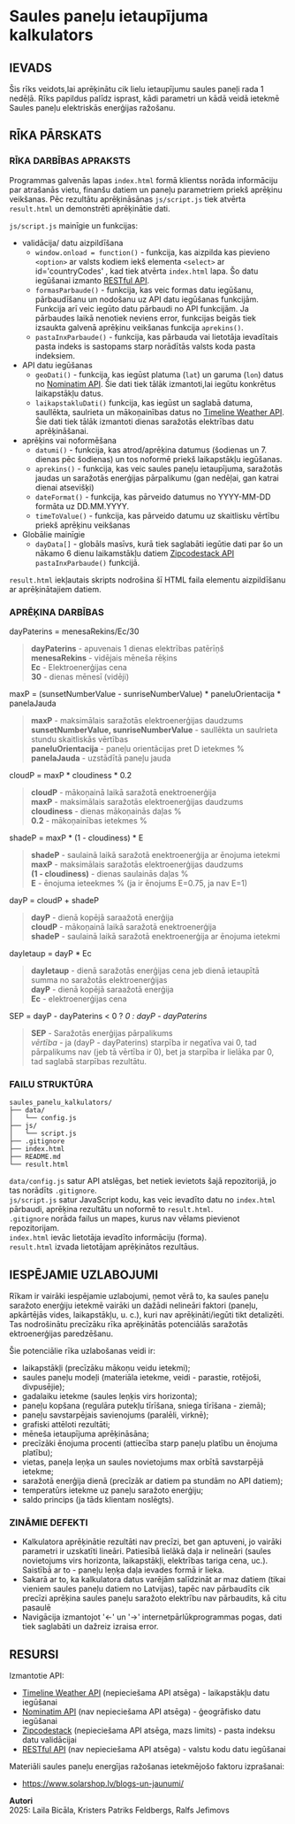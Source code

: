 # Saules paneļu ietaupījuma kalkulators

## IEVADS
Šis rīks veidots,lai aprēķinātu cik lielu ietaupījumu saules paneļi rada 1 nedēļā. Rīks papildus palīdz isprast, kādi parametri un kādā veidā ietekmē Saules paneļu elektriskās enerģijas ražošanu.

## RĪKA PĀRSKATS
### RĪKA DARBĪBAS APRAKSTS
Programmas galvenās lapas `index.html` formā klientss norāda informāciju par atrašanās vietu, finanšu datiem un paneļu parametriem priekš aprēķinu veikšanas. Pēc rezultātu aprēķināsānas `js/script.js` tiek atvērta `result.html` un demonstrēti aprēķinātie dati.

`js/script.js` mainīgie un funkcijas:
- validācija/ datu aizpildīšana
    - `window.onload = function()` - funkcija, kas aizpilda kas pievieno `<option>` ar valsts kodiem iekš elementa `<select>` ar id='countryCodes' , kad tiek atvērta `index.html` lapa. Šo datu iegūšanai izmanto [RESTful API](https://restcountries.com/#endpoints-code).
    - `formasParbaude()` - funkcija, kas veic formas datu iegūšanu, pārbaudīšanu un nodošanu uz API datu iegūšanas funkcijām. Funkcija arī veic iegūto datu pārbaudi no API funkcijām. Ja pārbaudes laikā nenotiek neviens error, funkcijas beigās tiek izsaukta galvenā aprēķinu veikšanas funkcija `aprekins()`.
    - `pastaInxParbaude()` - funkcija, kas pārbauda vai lietotāja ievadītais pasta indeks is sastopams starp norādītās valsts koda pasta indeksiem. 
- API datu iegūšanas
    - `geoDati()` - funkcija, kas iegūst platuma (`lat`) un garuma (`lon`) datus no [Nominatim API](https://nominatim.org/release-docs/develop/api/Overview/). Šie dati tiek tālāk izmantoti,lai iegūtu konkrētus laikapstākļu datus. 
    - `laikapstakluDati()` funkcija, kas iegūst un saglabā datuma, saullēkta, saulrieta un mākoņainības datus no [Timeline Weather API](https://www.visualcrossing.com/resources/documentation/weather-api/timeline-weather-api/#introduction-section). Šie dati tiek tālāk izmantoti dienas saražotās elektrības datu aprēķināšanai.
- aprēķins vai noformēšana
    - `datumi()` - funkcija, kas atrod/aprēķina datumus (šodienas un 7. dienas pēc šodienas) un tos noformē priekš laikapstākļu iegūšanas.
    - `aprekins()` -  funkcija, kas veic saules paneļu ietaupījuma, saražotās jaudas un saražotās enerģijas pārpalikumu (gan nedēļai, gan katrai dienai atsevišķi)
    - `dateFormat()` - funkcija, kas pārveido datumus no YYYY-MM-DD formāta uz DD.MM.YYYY. 
    - `timeToValue()` - funkcija, kas pārveido datumu uz skaitlisku vērtību priekš aprēķinu veikšanas
- Globālie mainīgie
    - `dayData[]` - globāls masīvs, kurā tiek saglabāti iegūtie dati par šo un nākamo 6 dienu laikamstākļu datiem [Zipcodestack API](https://zipcodestack.com/) `pastaInxParbaude()` funkcijā.  

`result.html` iekļautais skripts nodrošina šī HTML faila elementu aizpildīšanu ar aprēķinātajiem datiem.

### APRĒĶINA DARBĪBAS
dayPaterins = menesaRekins/Ec/30  

> **dayPaterins** - apuvenais 1 dienas elektrības patērīņš    
**menesaRekins** - vidējais mēneša rēķins  
**Ec** - Elektroenerģijas cena  
**30** - dienas mēnesī (vidēji)  
  
maxP = (sunsetNumberValue - sunriseNumberValue) * paneluOrientacija * panelaJauda  

> **maxP** - maksimālais saražotās elektroenerģijas daudzums  
**sunsetNumberValue, sunriseNumberValue** - saullēkta un saulrieta stundu skaitliskās vērtības   
**paneluOrientacija** - paneļu orientācijas pret D ietekmes %  
**panelaJauda** - uzstādītā paneļu jauda  

cloudP = maxP * cloudiness * 0.2  

> **cloudP** - mākoņainā laikā saražotā enektroenerģija  
**maxP** - maksimālais saražotās elektroenerģijas daudzums  
**cloudiness** - dienas mākoņainās daļas %  
**0.2** - mākoņainības ietekmes %  

shadeP = maxP * (1 - cloudiness) * E  

> **shadeP** - saulainā laikā saražotā enektroenerģija ar ēnojuma ietekmi    
**maxP** - maksimālais saražotās elektroenerģijas daudzums  
**(1 - cloudiness)** - dienas saulainās daļas %    
**E** - ēnojuma ieteekmes % (ja ir ēnojums E=0.75, ja nav E=1)  

dayP = cloudP + shadeP  

> **dayP** - dienā kopējā saraažotā enerģija  
**cloudP** - mākoņainā laikā saražotā enektroenerģija  
**shadeP** - saulainā laikā saražotā enektroenerģija ar ēnojuma ietekmi  

dayIetaup = dayP * Ec  

> **dayIetaup** - dienā saražotās enerģijas cena jeb dienā ietaupītā summa no saražotās elektroenerģijas  
**dayP** - dienā kopējā saraažotā enerģija  
**Ec** - elektroenerģijas cena  

SEP = dayP - dayPaterins < 0 ? _0 : dayP - dayPaterins_  

> **SEP** - Saražotās enerģijas pārpalikums  
_vērtība_ - ja (dayP - dayPaterins) starpība ir negatīva vai 0, tad pārpalikums nav (jeb tā vērtība ir 0), bet ja starpība ir lielāka par 0, tad saglabā starpības rezultātu.  

### FAILU STRUKTŪRA
```
saules_panelu_kalkulators/
├── data/
│   └── config.js
├── js/
│   └── script.js
├── .gitignore
├── index.html
├── README.md
└── result.html
```
`data/config.js` satur API atslēgas, bet netiek ievietots šajā repozitorijā, jo tas norādīts `.gitignore`.  
`js/script.js` satur JavaScript kodu, kas veic ievadīto datu no `index.html` pārbaudi, aprēķina rezultātu un noformē to `result.html`.  
`.gitignore` norāda failus un mapes, kurus nav vēlams pievienot repozitorijam.  
`index.html` ievāc lietotāja ievadīto informāciju (forma).  
`result.html` izvada lietotājam aprēķinātos rezultāus.  

## IESPĒJAMIE UZLABOJUMI
Rīkam ir vairāki iespējamie uzlabojumi, ņemot vērā to, ka saules paneļu saražoto enerģiju ietekmē vairāki un dažādi nelineāri faktori (paneļu, apkārtējās vides, laikapstākļu, u. c.), kuri nav aprēķināti/iegūti tikt detalizēti. Tas nodrošinātu precīzāku rīka aprēķinātās potenciālās saražotās ektroenerģijas paredzēšanu. 

Šie potenciālie rīka uzlabošanas veidi ir:
- laikapstākļi (precīzāku mākoņu veidu ietekmi);
- saules paneļu modeļi (materiāla ietekme, veidi - parastie, rotējoši, divpusējie);
- gadalaiku ietekme (saules leņķis virs horizonta);
- paneļu kopšana (regulāra putekļu tīrīšana, sniega tīrīšana - ziemā);
- paneļu savstarpējais savienojums (paralēli, virknē);
- grafiski attēloti rezultāti;
- mēneša ietaupījuma aprēķināsāna;
- precīzāki ēnojuma procenti (attiecība starp paneļu platību un ēnojuma platību);
- vietas, paneļa leņķa un saules novietojums max orbītā savstarpējā ietekme;
- saražotā enerģija dienā (precīzāk ar datiem pa stundām no API datiem);
- temperatūrs ietekme uz paneļu saražoto enerģiju;
- saldo princips (ja tāds klientam noslēgts).  

### ZINĀMIE DEFEKTI
- Kalkulatora aprēķinātie rezultāti nav precīzi, bet gan aptuveni, jo vairāki parametri ir uzskatīti lineāri. Patiesībā lielākā daļa ir nelineāri (saules novietojums virs horizonta, laikapstākļi, elektrības tariga cena, uc.). Saistībā ar to - paneļu leņķa daļa ievades formā ir lieka.
- Sakarā ar to, ka kalkulatora datus varējām salīdzināt ar maz datiem (tikai vieniem saules paneļu datiem no Latvijas), tapēc nav pārbaudīts cik precīzi aprēķina saules paneļu saražoto elektrību nav pārbaudits, kā citu pasaulē
- Navigācija izmantojot '<-' un '->' internetpārlūkprogrammas pogas, dati tiek saglabāti un dažreiz izraisa error.


## RESURSI
Izmantotie API: 
- [Timeline Weather API](https://www.visualcrossing.com/resources/documentation/weather-api/timeline-weather-api/#introduction-section) (nepieciešama API atsēga) - laikapstākļu datu iegūšanai
- [Nominatim API](https://nominatim.org/release-docs/develop/api/Overview/) (nav nepieciešama API atsēga) - ģeogrāfisko datu iegūšanai
- [Zipcodestack](https://zipcodestack.com/) (nepieciešama API atsēga, mazs limits) - pasta indeksu datu validācijai
- [RESTful API](https://restcountries.com/#endpoints-code) (nav nepieciešama API atsēga) - valstu kodu datu iegūšanai

Materiāli saules paneļu energījas ražošanas ietekmējošo faktoru izprašanai:
- https://www.solarshop.lv/blogs-un-jaunumi/ 

**Autori**  
2025: Laila Bicāla, Kristers Patriks Feldbergs, Ralfs Jefimovs